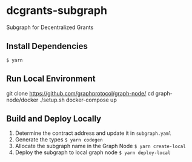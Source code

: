 # dcgrants-subgraph
Subgraph for Decentralized Grants

## Install Dependencies
`$ yarn`

## Run Local Environment
git clone https://github.com/graphprotocol/graph-node/
cd graph-node/docker
./setup.sh
docker-compose up

## Build and Deploy Locally
1) Determine the contract address and update it in `subgraph.yaml`
2) Generate the types
`$ yarn codegen`
3) Allocate the subgraph name in the Graph Node
`$ yarn create-local`
4) Deploy the subgraph to local graph node
`$ yarn deploy-local`
